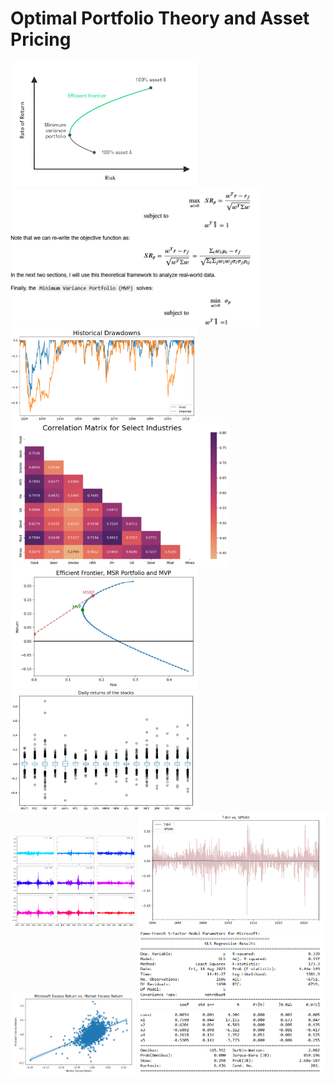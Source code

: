 # Optimal Portfolio Theory and Asset Pricing


<img src="https://github.com/MohsenM-Git/Asset_pricing/blob/main/ef.png" width="300"/> <img src="https://github.com/MohsenM-Git/Asset_pricing/blob/main/pr.png" width="400"/> 
<img src="https://github.com/MohsenM-Git/Asset_pricing/blob/main/dd.png" width="300"/> <img src="https://github.com/MohsenM-Git/Asset_pricing/blob/main/crr.png" width="350"/> 
<img src="https://github.com/MohsenM-Git/Asset_pricing/blob/main/msr.png" width="300"/> <img src="https://github.com/MohsenM-Git/Asset_pricing/blob/main/bp.png" width="300"/>  
<img src="https://github.com/MohsenM-Git/Asset_pricing/blob/main/rets.png" width="200"/> <img src="https://github.com/MohsenM-Git/Asset_pricing/blob/main/tb-sp500.png" width="300"/>
<img src="https://github.com/MohsenM-Git/Asset_pricing/blob/main/reg-1.png" width="200"/> <img src="https://github.com/MohsenM-Git/Asset_pricing/blob/main/reg-2.png" width="300"/>
